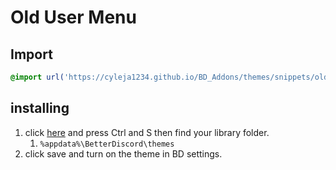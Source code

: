 # Old User Menu
## Import

```css
@import url('https://cyleja1234.github.io/BD_Addons/themes/snippets/old-UserMenu/old-UserMenu.style.css');
```

## installing
1. click [here](https://cyleja1234.github.io/BD_Addons/themes/snippets/old-UserMenu/old-UserMenu.style.css) and press Ctrl and S then find your library folder. 
    1.  `%appdata%\BetterDiscord\themes`
2. click save and turn on the theme in BD settings.
